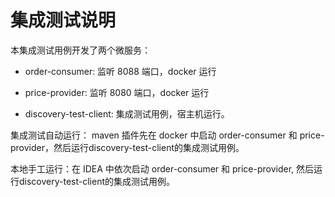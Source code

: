 # 集成测试说明

本集成测试用例开发了两个微服务：

- order-consumer: 监听 8088 端口，docker 运行
- price-provider: 监听 8080 端口，docker 运行

- discovery-test-client: 集成测试用例，宿主机运行。

集成测试自动运行： maven 插件先在 docker 中启动 order-consumer 和 
price-provider，然后运行discovery-test-client的集成测试用例。

本地手工运行：在 IDEA 中依次启动 order-consumer 和 
price-provider, 然后运行discovery-test-client的集成测试用例。
